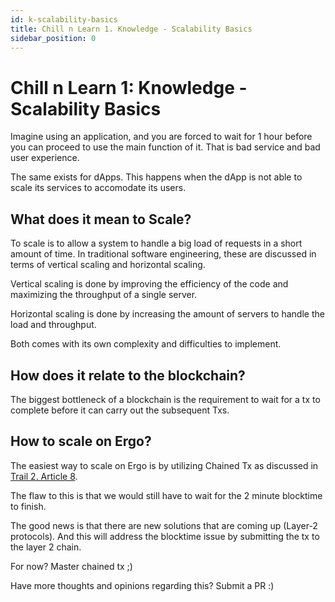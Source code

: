 ```yaml
---
id: k-scalability-basics
title: Chill n Learn 1. Knowledge - Scalability Basics
sidebar_position: 0
---
```


# Chill n Learn 1: Knowledge - Scalability Basics

Imagine using an application, and you are forced to wait for 1 hour before you can proceed to use the main function of it. That is bad service and bad user experience.

The same exists for dApps. This happens when the dApp is not able to scale its services to accomodate its users.

## What does it mean to Scale?

To scale is to allow a system to handle a big load of requests in a short amount of time. In traditional software engineering, these are discussed in terms of vertical scaling and horizontal scaling.

Vertical scaling is done by improving the efficiency of the code and maximizing the throughput of a single server.

Horizontal scaling is done by increasing the amount of servers to handle the load and throughput.

Both comes with its own complexity and difficulties to implement.

## How does it relate to the blockchain?

The biggest bottleneck of a blockchain is the requirement to wait for a tx to complete before it can carry out the subsequent Txs.

## How to scale on Ergo?

The easiest way to scale on Ergo is by utilizing Chained Tx as discussed in [Trail 2. Article 8](../trail2-ergo-coding/7-ho-your-first-nft.md).

The flaw to this is that we would still have to wait for the 2 minute blocktime to finish.

The good news is that there are new solutions that are coming up (Layer-2 protocols). And this will address the blocktime issue by submitting the tx to the layer 2 chain.

For now? Master chained tx ;)

Have more thoughts and opinions regarding this? Submit a PR :)
